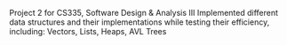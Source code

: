 Project 2 for CS335, Software Design & Analysis III
Implemented different data structures and their implementations while testing their efficiency, including:
Vectors, Lists, Heaps, AVL Trees
